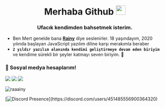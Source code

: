 <h1 align="center">Merhaba Github <img src="https://raw.githubusercontent.com/iampavangandhi/iampavangandhi/master/gifs/Hi.gif" width="30px"> </h1>
<h3 align="center">Ufacık kendimden bahsetmek isterim.</h3>

- Ben Mert genelde bana **[Rainy](https://github.com/Raaainy)** diye seslenirler. 18 yaşındayım, 2020 yılında başlayan JavaScript yazılım diline karşı merakımla beraber 
- **`2 yıldır yazılım alanında kendimi geliştirmeye devam eden biriyim`** ve kendime sürekli bir şeyler katmayı seven biriyim. 🥰

<h3>🌟 Sosyal medya hesaplarım!</h3>
<p align="left">
     <a href="https://www.instagram.com/mertdedeoglux/" target"blank_"><img src="https://img.shields.io/badge/INSTAGRAM%20-DC3175.svg?&style=for-the-badge&logo=instagram&logoColor=white"></a>
 <a href="https://open.spotify.com/user/mertdeluxes?si=79dd19e62625449d" target"blank_"><img src="https://img.shields.io/badge/Spotify%20-1ed760.svg?&style=for-the-badge&logo=spotify&logoColor=white"></a>
 <a href="https://discord.gg/GHr3fKvcMn" target"blank_"><img src="https://img.shields.io/badge/Discord-%235865F2.svg?style=for-the-badge&logo=discord&logoColor=white"></a>

<p align="left"> <img src="https://komarev.com/ghpvc/?username=raaainy&label=Profile%20views&color=552b75" alt="raaainy" /> </a>

[![Discord Presence](https://lanyard-profile-readme.vercel.app/api/451485556900364320?theme=light&bg=809ecf&animated=false&hideDiscrim=true&borderRadius=30px&idleMessage=Probably%20doing%20something%20else...)](https://discord.com/users/451485556900364320)
